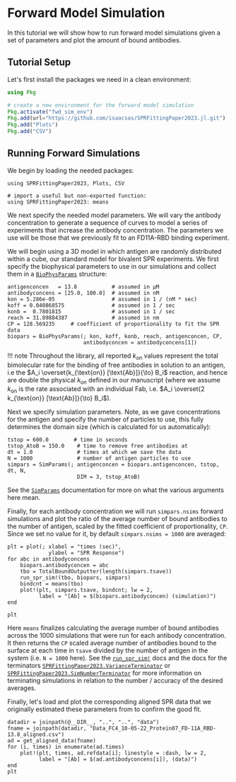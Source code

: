 # Forward Model Simulation
In this tutorial we will show how to run forward model simulations given a set of parameters and plot the amount of bound antibodies.

## Tutorial Setup
Let's first install the packages we need in a clean environment:
```julia
using Pkg

# create a new environment for the forward model simulation
Pkg.activate("fwd_sim_env") 
Pkg.add(url="https://github.com/isaacsas/SPRFittingPaper2023.jl.git")
Pkg.add("Plots")
Pkg.add("CSV")
```

## Running Forward Simulations
We begin by loading the needed packages:
```@example fwdsim
using SPRFittingPaper2023, Plots, CSV

# import a useful but non-exported function:
using SPRFittingPaper2023: means
```

We next specify the needed model parameters. We will vary the antibody
concentration to generate a sequence of curves to model a series of experiments
that increase the antibody concentration. The parameters we use will be those
that we previously fit to an FD11A-RBD binding experiment.

We will begin using a 3D model in which antigen are randomly distributed within
a cube, our standard model for bivalent SPR experiments. We first specify the
biophysical parameters to use in our simulations and collect them in a
[`BioPhysParams`](@ref) structure:
```@example fwdsim
antigenconcen   = 13.8           # assumed in μM
antibodyconcens = [25.0, 100.0]  # assumed in nM
kon = 5.286e-05                  # assumed in 1 / (nM * sec)
koff = 0.040868575               # assumed in 1 / sec
konb =  0.7801815                # assumed in 1 / sec
reach = 31.89884387              # assumed in nm
CP = 128.569235     # coefficient of proportionality to fit the SPR data
biopars = BioPhysParams(; kon, koff, konb, reach, antigenconcen, CP,
                        antibodyconcen = antibodyconcens[1])
```

!!! note
    Throughout the library, all reported $k_{\text{on}}$ values represent the total bimolecular rate for the binding of free antibodies in solution to an antigen, i.e the $A_i \overset{k_{\text{on}} [\text{Ab}]}{\to} B_i$ reaction, and hence are double the physical $k_{\text{on}}$ defined in our manuscript (where we assume $k_{\text{on}}$ is the rate associated with an individual Fab, i.e. $A_i \overset{2 k_{\text{on}} [\text{Ab}]}{\to} B_i$).

Next we specify simulation parameters. Note, as we gave concentrations for the
antigen and specify the number of particles to use, this fully determines the
domain size (which is calculated for us automatically):
```@example fwdsim
tstop = 600.0        # time in seconds
tstop_AtoB = 150.0    # time to remove free antibodies at
dt = 1.0              # times at which we save the data
N = 1000              # number of antigen particles to use
simpars = SimParams(; antigenconcen = biopars.antigenconcen, tstop, dt, N, 
                      DIM = 3, tstop_AtoB)
```
See the [`SimParams`](@ref) documentation for more on what the various arguments here mean.

Finally, for each antibody concentration we will run `simpars.nsims` forward
simulations and plot the ratio of the average number of bound antibodies to the
number of antigen, scaled by the fitted coefficient of proportionality, `CP`.
Since we set no value for it, by default `simpars.nsims = 1000` are averaged:
```@example fwdsim
plt = plot(; xlabel = "times (sec)", 
             ylabel = "SPR Response")
for abc in antibodyconcens
    biopars.antibodyconcen = abc
    tbo = TotalBoundOutputter(length(simpars.tsave))
    run_spr_sim!(tbo, biopars, simpars)
    bindcnt = means(tbo)
    plot!(plt, simpars.tsave, bindcnt; lw = 2, 
          label = "[Ab] = $(biopars.antibodyconcen) (simulation)")
end

plt
```
Here `means` finalizes calculating the average number of bound antibodies across
the 1000 simulations that were run for each antibody concentration. It then
returns the `CP` scaled average number of antibodies bound to the surface at
each time in `tsave` divided by the number of antigen in the system (i.e. `N =
1000` here). See the [`run_spr_sim!`](@ref) docs and the docs for the
terminators [`SPRFittingPaper2023.VarianceTerminator`](@ref) or
[`SPRFittingPaper2023.SimNumberTerminator`](@ref) for more information on
terminating simulations in relation to the number / accuracy of the desired
averages.

Finally, let's load and plot the corresponding aligned SPR data that we
originally estimated these parameters from to confirm the good fit. 
```@example fwdsim
datadir = joinpath(@__DIR__, "..", "..", "data")
fname = joinpath(datadir, "Data_FC4_10-05-22_Protein07_FD-11A_RBD-13.8_aligned.csv")
ad = get_aligned_data(fname)
for (i, times) in enumerate(ad.times)
    plot!(plt, times, ad.refdata[i]; linestyle = :dash, lw = 2,
          label = "[Ab] = $(ad.antibodyconcens[i]), (data)")
end
plt
```